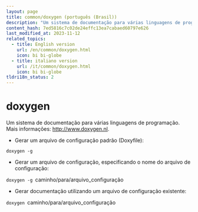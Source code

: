 ```yaml
---
layout: page
title: common/doxygen (português (Brasil))
description: "Um sistema de documentação para várias linguagens de programação."
content_hash: 7ed5816c7c02de24effc13ea7cabaed60797e626
last_modified_at: 2023-11-12
related_topics:
  - title: English version
    url: /en/common/doxygen.html
    icon: bi bi-globe
  - title: italiano version
    url: /it/common/doxygen.html
    icon: bi bi-globe
tldri18n_status: 2
---
```

# doxygen

Um sistema de documentação para várias linguagens de programação.
Mais informações: <http://www.doxygen.nl>.

- Gerar um arquivo de configuração padrão (Doxyfile):

`doxygen -g`

- Gerar um arquivo de configuração, especificando o nome do arquivo de configuração:

`doxygen -g `<span class="tldr-var badge badge-pill bg-dark-lm bg-white-dm text-white-lm text-dark-dm font-weight-bold">caminho/para/arquivo_configuração</span>

- Gerar documentação utilizando um arquivo de configuração existente:

`doxygen `<span class="tldr-var badge badge-pill bg-dark-lm bg-white-dm text-white-lm text-dark-dm font-weight-bold">caminho/para/arquivo_configuração</span>
